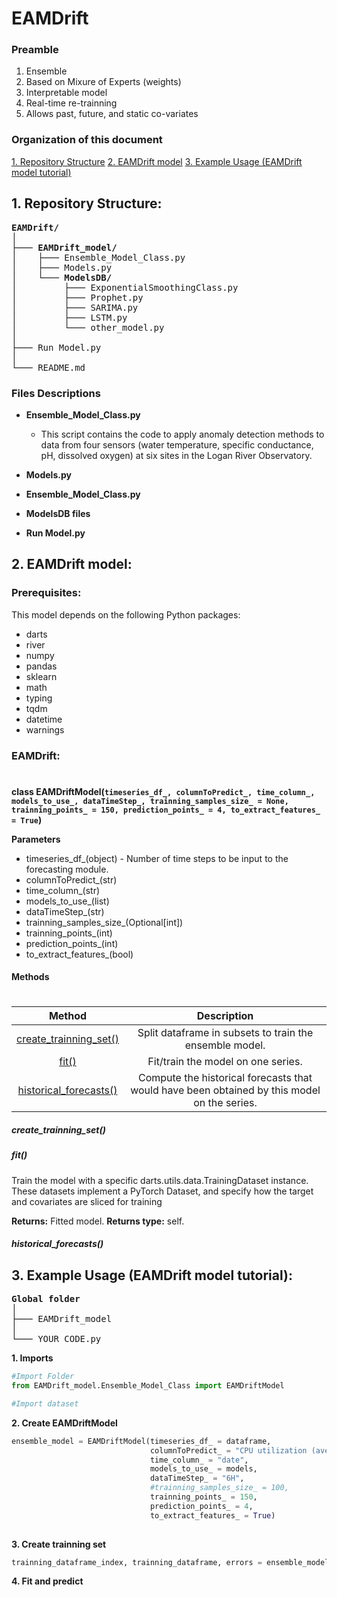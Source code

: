 # EAMDrift

### Preamble
1) Ensemble
2) Based on Mixure of Experts (weights)
3) Interpretable model
4) Real-time re-trainning
5) Allows past, future, and static co-variates

### Organization of this document

[1. Repository Structure](#folder_structure)
[2. EAMDrift model](#EAMDrift_model)
[3. Example Usage (EAMDrift model tutorial)](#usage_example)




## <a name="folder_structure"></a> 1. Repository Structure:

<pre>
<b>EAMDrift/</b>  
│  
├─── <b>EAMDrift_model/</b>  
│    ├─── Ensemble_Model_Class.py  
│    ├─── Models.py  
│    └─── <b>ModelsDB/</b>  
│         ├─── ExponentialSmoothingClass.py  
│         ├─── Prophet.py  
│         ├─── SARIMA.py  
│         ├─── LSTM.py  
│         └─── other_model.py  
│  
├─── Run Model.py  
│  
└─── README.md  
</pre>

### Files Descriptions

- **Ensemble_Model_Class.py**

  - This script contains the code to apply anomaly detection methods to data from four sensors (water temperature, specific conductance, pH, dissolved oxygen) at six sites in the Logan River Observatory. 

- **Models.py**

- **Ensemble_Model_Class.py**

- **ModelsDB files**

- **Run Model.py**

## <a name="EAMDrift_model"></a> 2. EAMDrift model:

### Prerequisites:

This model depends on the following Python packages:

- darts
- river
- numpy
- pandas
- sklearn
- math
- typing
- tqdm
- datetime
- warnings

### EAMDrift:
# 


<b>class EAMDriftModel(```timeseries_df_, columnToPredict_, time_column_, models_to_use_, dataTimeStep_,
                       trainning_samples_size_ = None,
                       trainning_points_ = 150,
                       prediction_points_ = 4,
                       to_extract_features_ = True```)</b>

<b>Parameters</b>
 - timeseries_df_(object) - Number of time steps to be input to the forecasting module.
 - columnToPredict_(str)
 - time_column_(str)
 - models_to_use_(list)
 - dataTimeStep_(str)
 - trainning_samples_size_(Optional[int])
 - trainning_points_(int)
 - prediction_points_(int)
 - to_extract_features_(bool)

#### Methods
# 

| Method | Description |
| :---:   | :---: |
| [create_trainning_set()](#create_trainning_set) | Split dataframe in subsets to train the ensemble model. |
| [fit()](#fit) | Fit/train the model on one series. | 
| [historical_forecasts()](#historical_forecasts) | Compute the historical forecasts that would have been obtained by this model on the series. |


##### <a name="create_trainning_set"></a> create_trainning_set()
##### <a name="fit"></a> fit()
Train the model with a specific darts.utils.data.TrainingDataset instance. These datasets implement a PyTorch Dataset, and specify how the target and covariates are sliced for training

**Returns:** Fitted model.
**Returns type:** self.

##### <a name="historical_forecasts"></a> historical_forecasts()

## <a name="usage_example"></a> 3. Example Usage (EAMDrift model tutorial):

<pre>
<b>Global folder</b>  
│  
├─── EAMDrift_model  
│  
└─── YOUR_CODE.py
</pre>

**1. Imports**
```python
#Import Folder
from EAMDrift_model.Ensemble_Model_Class import EAMDriftModel

#Import dataset

```

**2. Create EAMDriftModel**
```python
ensemble_model = EAMDriftModel(timeseries_df_ = dataframe,                           
                               columnToPredict_ = "CPU utilization (average)",          
                               time_column_ = "date",
                               models_to_use_ = models,
                               dataTimeStep_ = "6H",
                               #trainning_samples_size_ = 100,  
                               trainning_points_ = 150,               
                               prediction_points_ = 4,                
                               to_extract_features_ = True)    
     
```

**3. Create trainning set**
```python
trainning_dataframe_index, trainning_dataframe, errors = ensemble_model.create_trainning_set()
```

**4. Fit and predict**
```python

```







